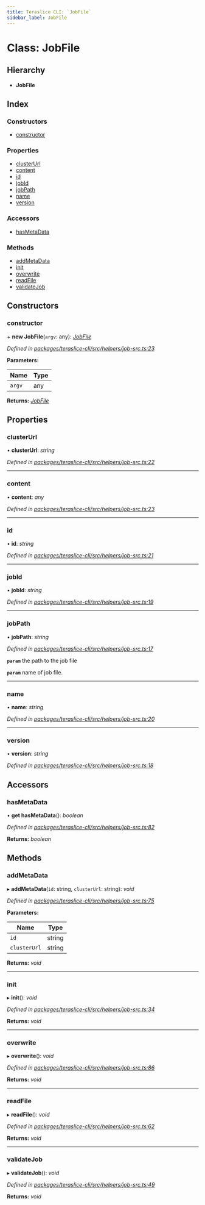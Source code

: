 ```yaml
---
title: Teraslice CLI: `JobFile`
sidebar_label: JobFile
---
```


# Class: JobFile

## Hierarchy

* **JobFile**

## Index

### Constructors

* [constructor](jobfile.md#constructor)

### Properties

* [clusterUrl](jobfile.md#clusterurl)
* [content](jobfile.md#content)
* [id](jobfile.md#id)
* [jobId](jobfile.md#jobid)
* [jobPath](jobfile.md#jobpath)
* [name](jobfile.md#name)
* [version](jobfile.md#version)

### Accessors

* [hasMetaData](jobfile.md#hasmetadata)

### Methods

* [addMetaData](jobfile.md#addmetadata)
* [init](jobfile.md#init)
* [overwrite](jobfile.md#overwrite)
* [readFile](jobfile.md#readfile)
* [validateJob](jobfile.md#validatejob)

## Constructors

###  constructor

\+ **new JobFile**(`argv`: any): *[JobFile](jobfile.md)*

*Defined in [packages/teraslice-cli/src/helpers/job-src.ts:23](https://github.com/terascope/teraslice/blob/78714a985/packages/teraslice-cli/src/helpers/job-src.ts#L23)*

**Parameters:**

Name | Type |
------ | ------ |
`argv` | any |

**Returns:** *[JobFile](jobfile.md)*

## Properties

###  clusterUrl

• **clusterUrl**: *string*

*Defined in [packages/teraslice-cli/src/helpers/job-src.ts:22](https://github.com/terascope/teraslice/blob/78714a985/packages/teraslice-cli/src/helpers/job-src.ts#L22)*

___

###  content

• **content**: *any*

*Defined in [packages/teraslice-cli/src/helpers/job-src.ts:23](https://github.com/terascope/teraslice/blob/78714a985/packages/teraslice-cli/src/helpers/job-src.ts#L23)*

___

###  id

• **id**: *string*

*Defined in [packages/teraslice-cli/src/helpers/job-src.ts:21](https://github.com/terascope/teraslice/blob/78714a985/packages/teraslice-cli/src/helpers/job-src.ts#L21)*

___

###  jobId

• **jobId**: *string*

*Defined in [packages/teraslice-cli/src/helpers/job-src.ts:19](https://github.com/terascope/teraslice/blob/78714a985/packages/teraslice-cli/src/helpers/job-src.ts#L19)*

___

###  jobPath

• **jobPath**: *string*

*Defined in [packages/teraslice-cli/src/helpers/job-src.ts:17](https://github.com/terascope/teraslice/blob/78714a985/packages/teraslice-cli/src/helpers/job-src.ts#L17)*

**`param`** the path to the job file

**`param`** name of job file.

___

###  name

• **name**: *string*

*Defined in [packages/teraslice-cli/src/helpers/job-src.ts:20](https://github.com/terascope/teraslice/blob/78714a985/packages/teraslice-cli/src/helpers/job-src.ts#L20)*

___

###  version

• **version**: *string*

*Defined in [packages/teraslice-cli/src/helpers/job-src.ts:18](https://github.com/terascope/teraslice/blob/78714a985/packages/teraslice-cli/src/helpers/job-src.ts#L18)*

## Accessors

###  hasMetaData

• **get hasMetaData**(): *boolean*

*Defined in [packages/teraslice-cli/src/helpers/job-src.ts:82](https://github.com/terascope/teraslice/blob/78714a985/packages/teraslice-cli/src/helpers/job-src.ts#L82)*

**Returns:** *boolean*

## Methods

###  addMetaData

▸ **addMetaData**(`id`: string, `clusterUrl`: string): *void*

*Defined in [packages/teraslice-cli/src/helpers/job-src.ts:75](https://github.com/terascope/teraslice/blob/78714a985/packages/teraslice-cli/src/helpers/job-src.ts#L75)*

**Parameters:**

Name | Type |
------ | ------ |
`id` | string |
`clusterUrl` | string |

**Returns:** *void*

___

###  init

▸ **init**(): *void*

*Defined in [packages/teraslice-cli/src/helpers/job-src.ts:34](https://github.com/terascope/teraslice/blob/78714a985/packages/teraslice-cli/src/helpers/job-src.ts#L34)*

**Returns:** *void*

___

###  overwrite

▸ **overwrite**(): *void*

*Defined in [packages/teraslice-cli/src/helpers/job-src.ts:86](https://github.com/terascope/teraslice/blob/78714a985/packages/teraslice-cli/src/helpers/job-src.ts#L86)*

**Returns:** *void*

___

###  readFile

▸ **readFile**(): *void*

*Defined in [packages/teraslice-cli/src/helpers/job-src.ts:62](https://github.com/terascope/teraslice/blob/78714a985/packages/teraslice-cli/src/helpers/job-src.ts#L62)*

**Returns:** *void*

___

###  validateJob

▸ **validateJob**(): *void*

*Defined in [packages/teraslice-cli/src/helpers/job-src.ts:49](https://github.com/terascope/teraslice/blob/78714a985/packages/teraslice-cli/src/helpers/job-src.ts#L49)*

**Returns:** *void*

